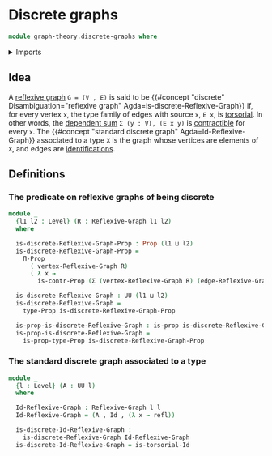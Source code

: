 # Discrete graphs

```agda
module graph-theory.discrete-graphs where
```

<details><summary>Imports</summary>

```agda
open import foundation.contractible-types
open import foundation.dependent-pair-types
open import foundation.universe-levels

open import foundation-core.identity-types
open import foundation-core.propositions
open import foundation-core.torsorial-type-families

open import graph-theory.reflexive-graphs
```

</details>

## Idea

A [reflexive graph](graph-theory.reflexive-graphs.md) `G = (V , E)` is said to
be
{{#concept "discrete" Disambiguation="reflexive graph" Agda=is-discrete-Reflexive-Graph}}
if, for every vertex `x`, the type family of edges with source `x`, `E x`, is
[torsorial](foundation-core.torsorial-type-families.md). In other words, the
[dependent sum](foundation.dependent-pair-types.md) `Σ (y : V), (E x y)` is
[contractible](foundation-core.contractible-types.md) for every `x`. The
{{#concept "standard discrete
graph" Agda=Id-Reflexive-Graph}} associated to a type `X` is the graph whose vertices
are elements of `X`, and edges are [identifications](foundation-core.identity-types.md).

## Definitions

### The predicate on reflexive graphs of being discrete

```agda
module _
  {l1 l2 : Level} (R : Reflexive-Graph l1 l2)
  where

  is-discrete-Reflexive-Graph-Prop : Prop (l1 ⊔ l2)
  is-discrete-Reflexive-Graph-Prop =
    Π-Prop
      ( vertex-Reflexive-Graph R)
      ( λ x →
        is-contr-Prop (Σ (vertex-Reflexive-Graph R) (edge-Reflexive-Graph R x)))

  is-discrete-Reflexive-Graph : UU (l1 ⊔ l2)
  is-discrete-Reflexive-Graph =
    type-Prop is-discrete-Reflexive-Graph-Prop

  is-prop-is-discrete-Reflexive-Graph : is-prop is-discrete-Reflexive-Graph
  is-prop-is-discrete-Reflexive-Graph =
    is-prop-type-Prop is-discrete-Reflexive-Graph-Prop
```

### The standard discrete graph associated to a type

```agda
module _
  {l : Level} (A : UU l)
  where

  Id-Reflexive-Graph : Reflexive-Graph l l
  Id-Reflexive-Graph = (A , Id , (λ x → refl))

  is-discrete-Id-Reflexive-Graph :
    is-discrete-Reflexive-Graph Id-Reflexive-Graph
  is-discrete-Id-Reflexive-Graph = is-torsorial-Id
```
